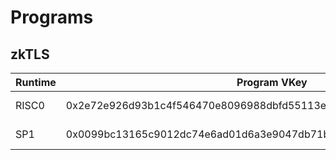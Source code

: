 # Programs

## zkTLS

| Runtime | Program VKey | Version | Comment |
| ------- | ------------ | ------- | ------- |
| RISC0 | 0x2e72e926d93b1c4f546470e8096988dbfd55113e61924eba48359cbb5e947031 | 0.1.0-alpha | latest |
| SP1   | 0x0099bc13165c9012dc74e6ad01d6a3e9047db71befedfa4dfbd98da98df504c5 | 0.1.0-alpha | latest |
